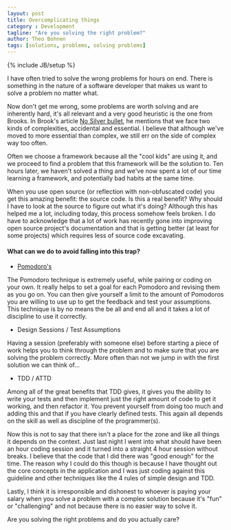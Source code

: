 ```yaml
---
layout: post
title: Overcomplicating things
category : Development
tagline: "Are you solving the right problem?"
author: Theo Bohnen
tags: [solutions, problems, solving problems]
---
```

{% include JB/setup %}

I have often tried to solve the wrong problems for hours on end. There is something in the nature of a software developer that makes us want to solve a problem no matter what.

Now don't get me wrong, some problems are worth solving and are inherently hard, it's all relevant and a very good heuristic is the one from Brooks.
In Brook's article [No Silver bullet](http://worrydream.com/refs/Brooks-NoSilverBullet.pdf), he mentions that we face two kinds of complexities, accidental and essential. I believe that although we've moved to more essential than complex, we still err on the side of complex way too often.

Often we choose a framework because all the "cool kids" are using it, and we proceed to find a problem that this framework will be the solution to. Ten hours later, we haven't solved a thing and we've now spent a lot of our time learning a framework, and potentially bad habits at the same time.

When you use open source (or reflection with non-obfuscated code) you get this amazing benefit: the source code. Is this a real benefit? Why should I have to look at the source to figure out what it's doing? Although this has helped me a lot, including today, this process somehow feels broken. I do have to acknowledge that a lot of work has recently gone into improving open source project's documentation and that is getting better (at least for some projects) which requires less of source code excavating.

#### What can we do to avoid falling into this trap?

* [Pomodoro's](http://en.wikipedia.org/wiki/Pomodoro_Technique)

The Pomodoro technique is extremely useful, while pairing or coding on your own. It really helps to set a goal for each Pomodoro and revising them as you go on. You can then give yourself a limit to the amount of Pomodoros you are willing to use up to get the feedback and test your assumptions. This technique is by no means the be all and end all and it takes a lot of discipline to use it correctly.

* Design Sessions / Test Assumptions

Having a session (preferably with someone else) before starting a piece of work helps you to think through the problem and to make sure that you are solving the problem correctly. More often than not we jump in with the first solution we can think of...

* TDD / ATTD

Among all of the great benefits that TDD gives, it gives you the ability to write your tests and then implement just the right amount of code to get it working, and then refactor it. You prevent yourself from doing too much and adding this and that if you have clearly defined tests. This again all depends on the skill as well as discipline of the programmer(s). 

Now this is not to say that there isn't a place for the zone and like all things it depends on the context. Just last night I went into what should have been an hour coding session and it turned into a straight 4 hour session without breaks. I believe that the code that I did there was "good enough" for the time. The reason why I could do this though is because I have thought out the core concepts in the application and I was just coding against this guideline and other techniques like the 4 rules of simple design and TDD.

Lastly, I think it is irresponsible and dishonest to whoever is paying your salary when you solve a problem with a complex solution because it's "fun" or "challenging" and not because there is no easier way to solve it.

Are you solving the right problems and do you actually care?
